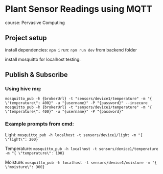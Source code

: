 # Plant Sensor Readings using MQTT

course: Pervasive Computing

## Project setup

install dependencies: `npm i`
run: `npm run dev` from backend folder

install mosquitto for localhost testing.

## Publish & Subscribe

### Using hive mq:

`mosquitto_pub -h {brokerUrl} -t "sensors/device1/temperature" -m "{ \"temperature\": 400}" -u "{username}" -P "{password}" --insecure`
`mosquitto_pub -h {brokerUrl} -t "sensors/device1/temperature" -m "{ \"temperature\": 400}" -u "{username}" -P "{password}"`

### Example prompts from cmd:

Light: `mosquitto_pub -h localhost -t sensors/device1/light -m "{ \"light\": 200}`

Temperature: `mosquitto_pub -h localhost -t sensors/device1/temperature -m "{ \"temperature\": 100}`

Moisture: `mosquitto_pub -h localhost -t sensors/device1/moisture -m "{ \"moisture\": 300}`
